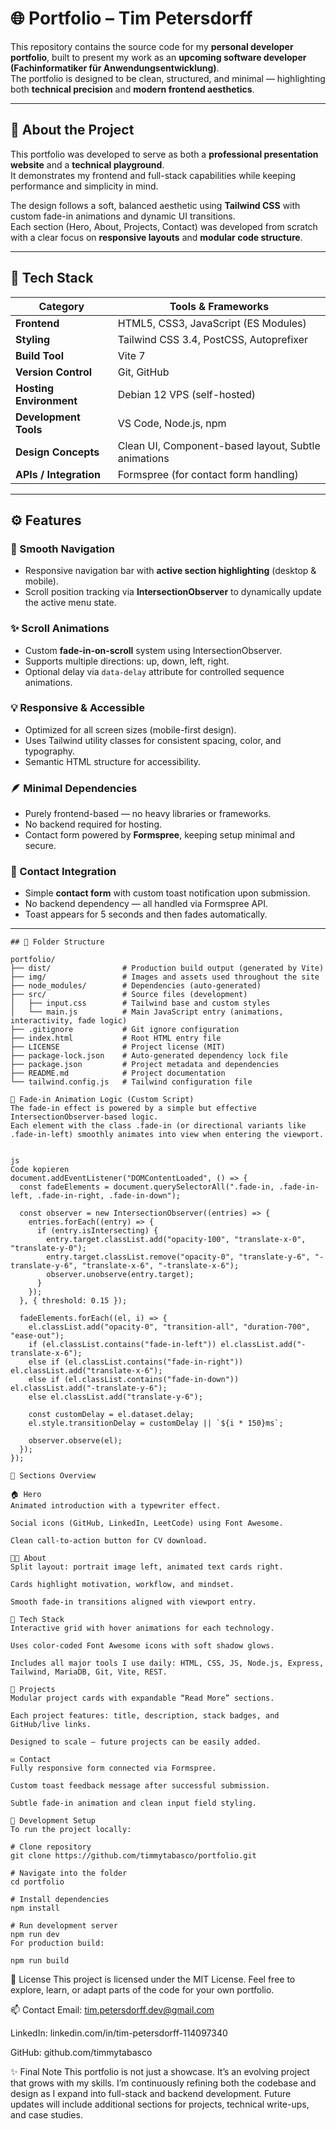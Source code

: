 # 🌐 Portfolio – Tim Petersdorff

This repository contains the source code for my **personal developer portfolio**, built to present my work as an **upcoming software developer (Fachinformatiker für Anwendungsentwicklung)**.  
The portfolio is designed to be clean, structured, and minimal — highlighting both **technical precision** and **modern frontend aesthetics**.

---

## 🧠 About the Project
This portfolio was developed to serve as both a **professional presentation website** and a **technical playground**.  
It demonstrates my frontend and full-stack capabilities while keeping performance and simplicity in mind.

The design follows a soft, balanced aesthetic using **Tailwind CSS** with custom fade-in animations and dynamic UI transitions.  
Each section (Hero, About, Projects, Contact) was developed from scratch with a clear focus on **responsive layouts** and **modular code structure**.

---

## 🧩 Tech Stack

| Category | Tools & Frameworks |
|-----------|--------------------|
| **Frontend** | HTML5, CSS3, JavaScript (ES Modules) |
| **Styling** | Tailwind CSS 3.4, PostCSS, Autoprefixer |
| **Build Tool** | Vite 7 |
| **Version Control** | Git, GitHub |
| **Hosting Environment** | Debian 12 VPS (self-hosted) |
| **Development Tools** | VS Code, Node.js, npm |
| **Design Concepts** | Clean UI, Component-based layout, Subtle animations |
| **APIs / Integration** | Formspree (for contact form handling) |

---

## ⚙️ Features

### 🧭 Smooth Navigation
- Responsive navigation bar with **active section highlighting** (desktop & mobile).
- Scroll position tracking via **IntersectionObserver** to dynamically update the active menu state.

### ✨ Scroll Animations
- Custom **fade-in-on-scroll** system using IntersectionObserver.
- Supports multiple directions: up, down, left, right.
- Optional delay via `data-delay` attribute for controlled sequence animations.

### 💡 Responsive & Accessible
- Optimized for all screen sizes (mobile-first design).
- Uses Tailwind utility classes for consistent spacing, color, and typography.
- Semantic HTML structure for accessibility.

### 🪶 Minimal Dependencies
- Purely frontend-based — no heavy libraries or frameworks.
- No backend required for hosting.
- Contact form powered by **Formspree**, keeping setup minimal and secure.

### 💌 Contact Integration
- Simple **contact form** with custom toast notification upon submission.
- No backend dependency — all handled via Formspree API.
- Toast appears for 5 seconds and then fades automatically.

---

```
## 🧱 Folder Structure

portfolio/
├── dist/                # Production build output (generated by Vite)
├── img/                 # Images and assets used throughout the site
├── node_modules/        # Dependencies (auto-generated)
├── src/                 # Source files (development)
│   ├── input.css        # Tailwind base and custom styles
│   └── main.js          # Main JavaScript entry (animations, interactivity, fade logic)
├── .gitignore           # Git ignore configuration
├── index.html           # Root HTML entry file
├── LICENSE              # Project license (MIT)
├── package-lock.json    # Auto-generated dependency lock file
├── package.json         # Project metadata and dependencies
├── README.md            # Project documentation
└── tailwind.config.js   # Tailwind configuration file
```

```
🧠 Fade-in Animation Logic (Custom Script)
The fade-in effect is powered by a simple but effective IntersectionObserver-based logic.
Each element with the class .fade-in (or directional variants like .fade-in-left) smoothly animates into view when entering the viewport.


js
Code kopieren
document.addEventListener("DOMContentLoaded", () => {
  const fadeElements = document.querySelectorAll(".fade-in, .fade-in-left, .fade-in-right, .fade-in-down");

  const observer = new IntersectionObserver((entries) => {
    entries.forEach((entry) => {
      if (entry.isIntersecting) {
        entry.target.classList.add("opacity-100", "translate-x-0", "translate-y-0");
        entry.target.classList.remove("opacity-0", "translate-y-6", "-translate-y-6", "translate-x-6", "-translate-x-6");
        observer.unobserve(entry.target);
      }
    });
  }, { threshold: 0.15 });

  fadeElements.forEach((el, i) => {
    el.classList.add("opacity-0", "transition-all", "duration-700", "ease-out");
    if (el.classList.contains("fade-in-left")) el.classList.add("-translate-x-6");
    else if (el.classList.contains("fade-in-right")) el.classList.add("translate-x-6");
    else if (el.classList.contains("fade-in-down")) el.classList.add("-translate-y-6");
    else el.classList.add("translate-y-6");

    const customDelay = el.dataset.delay;
    el.style.transitionDelay = customDelay || `${i * 150}ms`;

    observer.observe(el);
  });
});
```
```
🧭 Sections Overview

🏠 Hero
Animated introduction with a typewriter effect.

Social icons (GitHub, LinkedIn, LeetCode) using Font Awesome.

Clean call-to-action button for CV download.

👨‍💻 About
Split layout: portrait image left, animated text cards right.

Cards highlight motivation, workflow, and mindset.

Smooth fade-in transitions aligned with viewport entry.

🧠 Tech Stack
Interactive grid with hover animations for each technology.

Uses color-coded Font Awesome icons with soft shadow glows.

Includes all major tools I use daily: HTML, CSS, JS, Node.js, Express, Tailwind, MariaDB, Git, Vite, REST.

💼 Projects
Modular project cards with expandable “Read More” sections.

Each project features: title, description, stack badges, and GitHub/live links.

Designed to scale — future projects can be easily added.

✉️ Contact
Fully responsive form connected via Formspree.

Custom toast feedback message after successful submission.

Subtle fade-in animation and clean input field styling.
```
```
🧰 Development Setup
To run the project locally:

# Clone repository
git clone https://github.com/timmytabasco/portfolio.git

# Navigate into the folder
cd portfolio

# Install dependencies
npm install

# Run development server
npm run dev
For production build:

npm run build
```
🧾 License
This project is licensed under the MIT License.
Feel free to explore, learn, or adapt parts of the code for your own portfolio.

📫 Contact
Email: tim.petersdorff.dev@gmail.com

LinkedIn: linkedin.com/in/tim-petersdorff-114097340

GitHub: github.com/timmytabasco

✨ Final Note
This portfolio is not just a showcase. It’s an evolving project that grows with my skills.
I’m continuously refining both the codebase and design as I expand into full-stack and backend development.
Future updates will include additional sections for projects, technical write-ups, and case studies.
